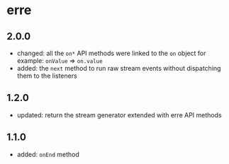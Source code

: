 # erre

## 2.0.0

- changed: all the `on*` API methods were linked to the `on` object for example: `onValue` => `on.value`
- added: the `next` method to run raw stream events without dispatching them to the listeners

## 1.2.0

- updated: return the stream generator extended with erre API methods

## 1.1.0

- added: `onEnd` method